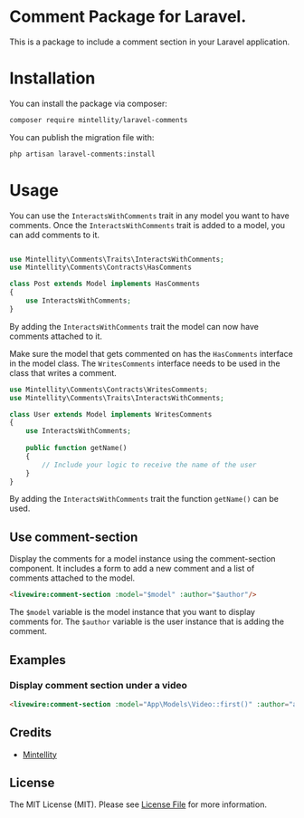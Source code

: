 # Comment Package for Laravel.

This is a package to include a comment section in your Laravel application.

# Installation

You can install the package via composer:

```bash
composer require mintellity/laravel-comments
```

You can publish the migration file with:
```bash
php artisan laravel-comments:install
```

# Usage

You can use the `InteractsWithComments` trait in any model you want to have comments. Once the ```InteractsWithComments``` trait is added to a model, you can add comments to it.


```php

use Mintellity\Comments\Traits\InteractsWithComments;
use Mintellity\Comments\Contracts\HasComments

class Post extends Model implements HasComments
{
    use InteractsWithComments;
}

```

By adding the ```InteractsWithComments``` trait the model can now have comments attached to it.


Make sure the model that gets commented on has the ```HasComments``` interface in the model class. 
The ```WritesComments``` interface needs to be used in the class that writes a comment.
```php
use Mintellity\Comments\Contracts\WritesComments;
use Mintellity\Comments\Traits\InteractsWithComments;

class User extends Model implements WritesComments
{
    use InteractsWithComments;
    
    public function getName()
    {
        // Include your logic to receive the name of the user
    }
}
```

By adding the ```InteractsWithComments``` trait the function ```getName()``` can be used.

## Use comment-section

Display the comments for a model instance using the comment-section component. It includes a form to add a new comment and a list of comments attached to the model.

```html
<livewire:comment-section :model="$model" :author="$author"/>
```

The ```$model``` variable is the model instance that you want to display comments for. The ```$author``` variable is the user instance that is adding the comment.

## Examples

### Display comment section under a video

```html
<livewire:comment-section :model="App\Models\Video::first()" :author="auth()->userable->user()"/>
```


## Credits

- [Mintellity](https://github.com/mintellity)

## License
The MIT License (MIT). Please see [License File](LICENSE.md) for more information.